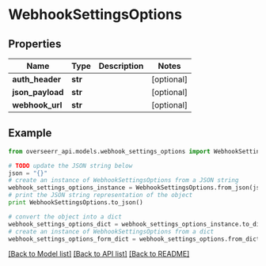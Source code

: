 # WebhookSettingsOptions


## Properties
Name | Type | Description | Notes
------------ | ------------- | ------------- | -------------
**auth_header** | **str** |  | [optional] 
**json_payload** | **str** |  | [optional] 
**webhook_url** | **str** |  | [optional] 

## Example

```python
from overseerr_api.models.webhook_settings_options import WebhookSettingsOptions

# TODO update the JSON string below
json = "{}"
# create an instance of WebhookSettingsOptions from a JSON string
webhook_settings_options_instance = WebhookSettingsOptions.from_json(json)
# print the JSON string representation of the object
print WebhookSettingsOptions.to_json()

# convert the object into a dict
webhook_settings_options_dict = webhook_settings_options_instance.to_dict()
# create an instance of WebhookSettingsOptions from a dict
webhook_settings_options_form_dict = webhook_settings_options.from_dict(webhook_settings_options_dict)
```
[[Back to Model list]](../README.md#documentation-for-models) [[Back to API list]](../README.md#documentation-for-api-endpoints) [[Back to README]](../README.md)



